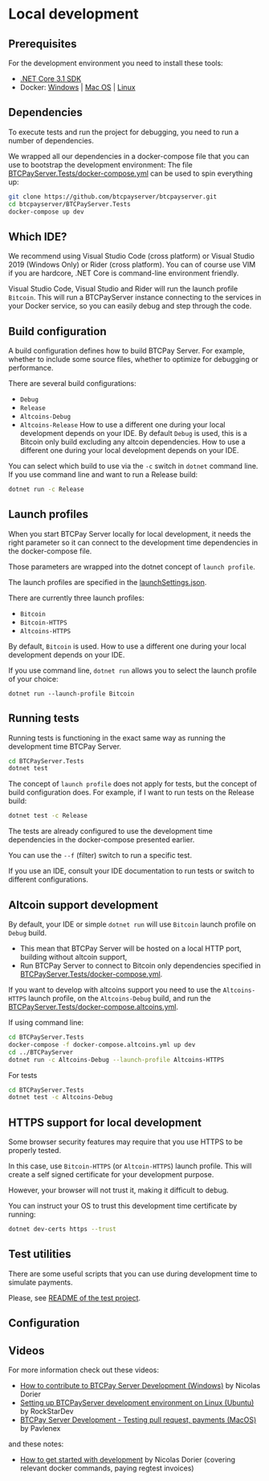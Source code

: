 # Local development

## Prerequisites

For the development environment you need to install these tools:

* [.NET Core 3.1 SDK](https://dotnet.microsoft.com/download)
* Docker: [Windows](https://docs.docker.com/docker-for-windows/install/) | [Mac OS](https://docs.docker.com/docker-for-mac/install/) | [Linux](https://docs.docker.com/install/linux/docker-ce/ubuntu/)

## Dependencies

To execute tests and run the project for debugging, you need to run a number of dependencies.

We wrapped all our dependencies in a docker-compose file that you can use to bootstrap the development environment:
The file [BTCPayServer.Tests/docker-compose.yml](https://github.com/btcpayserver/btcpayserver/blob/master/BTCPayServer.Tests/docker-compose.yml) can be used to spin everything up:

```bash
git clone https://github.com/btcpayserver/btcpayserver.git
cd btcpayserver/BTCPayServer.Tests
docker-compose up dev
```

## Which IDE?

We recommend using Visual Studio Code (cross platform) or Visual Studio 2019 (Windows Only) or Rider (cross platform).
You can of course use VIM if you are hardcore, .NET Core is command-line environment friendly.

Visual Studio Code, Visual Studio and Rider will run the launch profile `Bitcoin`.
This will run a BTCPayServer instance connecting to the services in your Docker service, so you can easily debug and step through the code.

## Build configuration

A build configuration defines how to build BTCPay Server. For example, whether to include some source files, whether to optimize for debugging or performance.

There are several build configurations:
* `Debug`
* `Release`
* `Altcoins-Debug`
* `Altcoins-Release`
How to use a different one during your local development depends on your IDE.
By default `Debug` is used, this is a Bitcoin only build excluding any altcoin dependencies. How to use a different one during your local development depends on your IDE.

You can select which build to use via the `-c` switch in `dotnet` command line. If you use command line and want to run a Release build:

```bash
dotnet run -c Release
```

## Launch profiles

When you start BTCPay Server locally for local development, it needs the right parameter so it can connect to the development time dependencies in the docker-compose file.

Those parameters are wrapped into the dotnet concept of `launch profile`.

The launch profiles are specified in the [launchSettings.json](https://github.com/btcpayserver/btcpayserver/blob/master/BTCPayServer/Properties/launchSettings.json).

There are currently three launch profiles: 
* `Bitcoin`
* `Bitcoin-HTTPS`
* `Altcoins-HTTPS`

By default, `Bitcoin` is used. How to use a different one during your local development depends on your IDE.

If you use command line, `dotnet run` allows you to select the launch profile of your choice:

```
dotnet run --launch-profile Bitcoin
```

## Running tests

Running tests is functioning in the exact same way as running the development time BTCPay Server.

```bash
cd BTCPayServer.Tests
dotnet test
```

The concept of `launch profile` does not apply for tests, but the concept of build configuration does. For example, if I want to run tests on the Release build:

```bash
dotnet test -c Release
```

The tests are already configured to use the development time dependencies in the docker-compose presented earlier.

You can use the `--f` (filter) switch to run a specific test.

If you use an IDE, consult your IDE documentation to run tests or switch to different configurations.

## Altcoin support development

By default, your IDE or simple `dotnet run` will use `Bitcoin` launch profile on `Debug` build.

* This mean that BTCPay Server will be hosted on a local HTTP port, building without altcoin support,
* Run BTCPay Server to connect to Bitcoin only dependencies specified in [BTCPayServer.Tests/docker-compose.yml](https://github.com/btcpayserver/btcpayserver/blob/master/BTCPayServer.Tests/docker-compose.yml).

If you want to develop with altcoins support you need to use the `Altcoins-HTTPS` launch profile, on the `Altcoins-Debug` build, and run the [BTCPayServer.Tests/docker-compose.altcoins.yml](https://github.com/btcpayserver/btcpayserver/blob/master/BTCPayServer.Tests/docker-compose.altcoins.yml).

If using command line:

```bash
cd BTCPayServer.Tests
docker-compose -f docker-compose.altcoins.yml up dev
cd ../BTCPayServer
dotnet run -c Altcoins-Debug --launch-profile Altcoins-HTTPS
```

For tests

```bash
cd BTCPayServer.Tests
dotnet test -c Altcoins-Debug
```

## HTTPS support for local development

Some browser security features may require that you use HTTPS to be properly tested.

In this case, use `Bitcoin-HTTPS` (or `Altcoin-HTTPS`) launch profile. This will create a self signed certificate for your development purpose.

However, your browser will not trust it, making it difficult to debug.

You can instruct your OS to trust this development time certificate by running:
```bash
dotnet dev-certs https --trust
```

## Test utilities

There are some useful scripts that you can use during development time to simulate payments.

Please, see [README of the test project](https://github.com/btcpayserver/btcpayserver/blob/master/BTCPayServer.Tests/README.md).

## Configuration

## Videos

For more information check out these videos:

* [How to contribute to BTCPay Server Development (Windows)](https://youtube.com/watch?v=ZePbMPSIvHM) by Nicolas Dorier
* [Setting up BTCPayServer development environment on Linux (Ubuntu)](https://youtube.com/watch?v=j486T_Rk-yw) by RockStarDev
* [BTCPay Server Development - Testing pull request, payments (MacOS)](https://youtube.com/watch?v=GWR_CcMsEV0) by Pavlenex

and these notes:

* [How to get started with development](https://github.com/btcpayserver/btcpayserver/blob/master/BTCPayServer.Tests/README.md) by Nicolas Dorier (covering relevant docker commands, paying regtest invoices)
